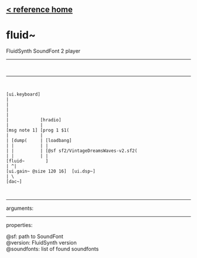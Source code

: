 [< reference home](ceammc_lib.html)
---

# fluid~


FluidSynth SoundFont 2 player

---

<br>


---


```


[ui.keyboard]
|
|
|
|
|            [hradio]
|            |
[msg note 1] [prog 1 $1(
|            |
| [dump(     | [loadbang]
| |          | |
| |          | [@sf sf2/VintageDreamsWaves-v2.sf2(
| |          | |
[fluid~        ]
| ^|
[ui.gain~ @size 120 16]  [ui.dsp~]
| \
[dac~]

            
```

---
arguments:


---
properties:

@sf: path to SoundFont<br>
@version: FluidSynth
            version<br>
@soundfonts: list of found
            soundfonts<br>

